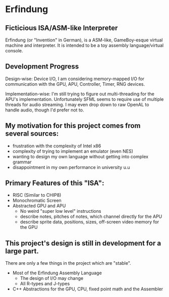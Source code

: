 Erfindung
=========

Ficticious ISA/ASM-like Interpreter
-----------------------------------

Erfindung (or &quot;Invention&quot; in German), is a ASM-like, GameBoy-esque virtual
machine and interpreter.
It is intended to be a toy assembly language/virtual console.

Development Progress
--------------------
Design-wise: Device I/O, I am considering memory-mapped I/O for communication with
             the GPU, APU, Controller, Timer, RNG devices.

Implementation-wise: I'm still trying to figure out multi-threading for the APU's
                     implementation. Unfortunately SFML seems to require use of
                     multiple threads for audio streaming. I may even drop down
                     to raw OpenAL to handle audio, though I'd prefer not to.

My motivation for this project comes from several sources:
--------------------------------------------------------------------
+ frustration with the complexity of Intel x86
+ complexity of trying to implement an emulator (even NES)
+ wanting to design my own language without getting into complex grammar
+ disappointment in my own performance in university u.u

Primary Features of this &quot;ISA&quot;:
---------------------------------------------------------------------
+ RISC (Similar to CHIP8)
+ Monochromatic Screen
+ Abstracted GPU and APU
  + No weird &quot;super low level&quot; instructions
  + describe notes, pitches of notes, which channel directly for the APU
  + describe sprite data, positions, sizes, off-screen video memory for the GPU

This project's design is still in development for a large part.
------------------------
There are only a few things in the project which are &quot;stable&quot;.


+ Most of the Erfindung Assembly Language
  + The design of I/O may change
  + All R-types and J-types
+ C++ Abstractions for the GPU, CPU, fixed point math and the Assembler

